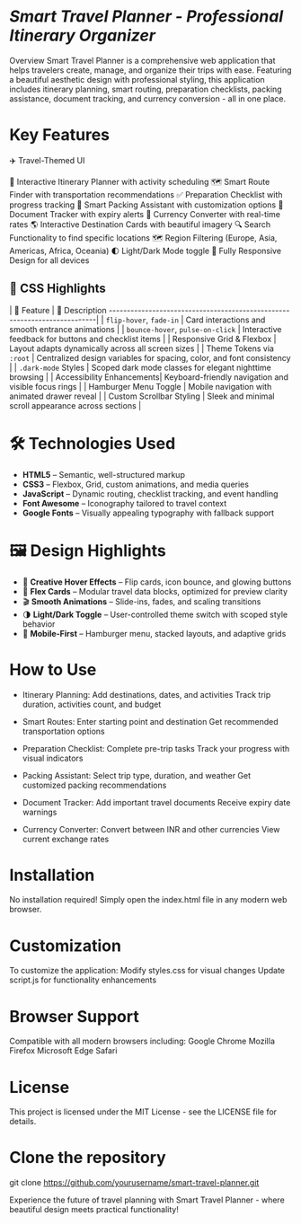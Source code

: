 # *Smart Travel Planner - Professional Itinerary Organizer*

Overview
Smart Travel Planner is a comprehensive web application that helps travelers create, manage, and organize their trips with ease. Featuring a beautiful aesthetic design with professional styling, this application includes itinerary planning, smart routing, preparation checklists, packing assistance, document tracking, and currency conversion - all in one place.

# Key Features

✈️ Travel-Themed UI 

📅 Interactive Itinerary Planner with activity scheduling
🗺️ Smart Route Finder with transportation recommendations
✅ Preparation Checklist with progress tracking
🧳 Smart Packing Assistant with customization options
📄 Document Tracker with expiry alerts
💱 Currency Converter with real-time rates
🌎 Interactive Destination Cards with beautiful imagery
🔍 Search Functionality to find specific locations
🗺️ Region Filtering (Europe, Asia, Americas, Africa, Oceania)
🌓 Light/Dark Mode toggle
📱 Fully Responsive Design for all devices

## 🎨 CSS Highlights  

| 🎨 Feature                 | 📝 Description --------------------------------------------------------------------------|
| `flip-hover`, `fade-in`   | Card interactions and smooth entrance animations                        |
| `bounce-hover`, `pulse-on-click` | Interactive feedback for buttons and checklist items             |
| Responsive Grid & Flexbox | Layout adapts dynamically across all screen sizes                       |
| Theme Tokens via `:root` | Centralized design variables for spacing, color, and font consistency    |
| `.dark-mode` Styles       | Scoped dark mode classes for elegant nighttime browsing                  |
| Accessibility Enhancements| Keyboard-friendly navigation and visible focus rings                    |
| Hamburger Menu Toggle     | Mobile navigation with animated drawer reveal                           |
| Custom Scrollbar Styling  | Sleek and minimal scroll appearance across sections                      |


# 🛠 Technologies Used  

- **HTML5** – Semantic, well-structured markup  
- **CSS3** – Flexbox, Grid, custom animations, and media queries  
- **JavaScript** – Dynamic routing, checklist tracking, and event handling  
- **Font Awesome** – Iconography tailored to travel context  
- **Google Fonts** – Visually appealing typography with fallback support  


# 🖼️ Design Highlights  

- 🎯 **Creative Hover Effects** – Flip cards, icon bounce, and glowing buttons  
- 🧾 **Flex Cards** – Modular travel data blocks, optimized for preview clarity  
- 🎬 **Smooth Animations** – Slide-ins, fades, and scaling transitions  
- 🌗 **Light/Dark Toggle** – User-controlled theme switch with scoped style behavior  
- 📲 **Mobile-First** – Hamburger menu, stacked layouts, and adaptive grids  

# How to Use

- Itinerary Planning:
Add destinations, dates, and activities
Track trip duration, activities count, and budget

- Smart Routes:
Enter starting point and destination
Get recommended transportation options

- Preparation Checklist:
Complete pre-trip tasks
Track your progress with visual indicators

- Packing Assistant:
Select trip type, duration, and weather
Get customized packing recommendations

- Document Tracker:
Add important travel documents
Receive expiry date warnings

- Currency Converter:
Convert between INR and other currencies
View current exchange rates

# Installation
No installation required! Simply open the index.html file in any modern web browser.

# Customization
To customize the application:
Modify styles.css for visual changes
Update script.js for functionality enhancements

# Browser Support
Compatible with all modern browsers including:
Google Chrome
Mozilla Firefox
Microsoft Edge
Safari

# License
This project is licensed under the MIT License - see the LICENSE file for details.

# Clone the repository
git clone https://github.com/yourusername/smart-travel-planner.git

Experience the future of travel planning with Smart Travel Planner - where beautiful design meets practical functionality!
